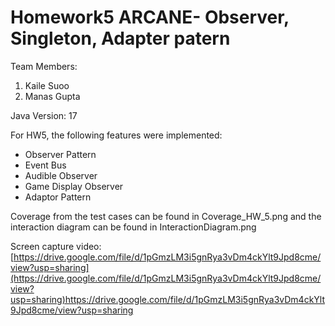 # Homework5 ARCANE- Observer, Singleton, Adapter patern

Team Members:

1. Kaile Suoo
2. Manas Gupta

Java Version: 17

For HW5, the following features were implemented:
- Observer Pattern
- Event Bus
- Audible Observer
- Game Display Observer
- Adaptor Pattern

Coverage from the test cases can be found in Coverage_HW_5.png and the interaction diagram can be found in InteractionDiagram.png

Screen capture video: [https://drive.google.com/file/d/1pGmzLM3i5gnRya3vDm4ckYlt9Jpd8cme/view?usp=sharing](https://drive.google.com/file/d/1pGmzLM3i5gnRya3vDm4ckYlt9Jpd8cme/view?usp=sharing)https://drive.google.com/file/d/1pGmzLM3i5gnRya3vDm4ckYlt9Jpd8cme/view?usp=sharing


